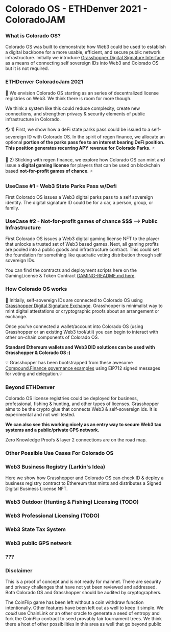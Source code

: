 # Colorado OS - ETHDenver 2021 - ColoradoJAM 

### What is Colorado OS? 
Colorado OS was built to demonstrate how Web3 could be used to establish a digital backbone for a more usable, efficient, and secure public network infrastructure. Initially we introduce [Grasshopper Digital Signature Interface](https://github.com/Colorado-OS/Grasshopper) as a means of connecting self sovereign IDs into Web3 and Colorado OS but it is not required. 

### ETHDenver ColoradoJam 2021 
🦄 We envision Colorado OS starting as an series of decentralized license registries on Web3. We think there is room for more though. 

We think a system like this could reduce complexity, create new connections, and strengthen privacy & security elements of public infrastructure in Colorado.  

🌎 1) First, we show how a deFi state parks pass could be issued to a self-sovereign ID with Colorado OS. In the spirit of regen finance, we allocate an optional **portion of the parks pass fee to an interest bearing DeFi position. This position generates recurring APY revenue for Colorado Parks.** ⭐ 

🎲 2) Sticking with regen finance, we explore how Colorado OS can mint and issue a **digital gaming license** for players that can be used on blockchain based **not-for-profit games of chance**. ⭐ 

### UseCase #1 - Web3 State Parks Pass w/Defi
First Colorado OS issues a Web3 digital parks pass to a self sovereign identity. The digital signature ID could be for a car, a person, group, or family.    

### UseCase #2 - Not-for-profit games of chance $$$ --> Public Infrastructure
First Colorado OS issues a Web3 digital gaming license NFT to the player that unlocks a trusted set of Web3 based games. Next, all gaming profits are pooled into a public goods and infrastructure contract. This could set the foundation for something like quadratic voting distribution through self sovereign IDs.  

You can find the contracts and deployment scripts here on the GamingLicense & Token Contract  [GAMING-README.md here](./docs/GAMING-LICENSE.md). 

### How Colorado OS works 
🦗 Initially, self-sovereign IDs are connected to Colorado OS using [Grasshopper Digital Signature Exchange](https://github.com/Colorado-OS/Grasshopper). Grasshopper is minimalist way to mint digital attestations or cryptographic proofs about an arrangement or exchange. 

Once you've connected a wallet/account into Colorado OS (using Grasshopper or an existing Web3 tool/util) you can begin to interact with other on-chain components of Colorado OS.

**Standard Ethereum wallets and Web3 DID solutions can be used with Grasshopper & Colorado OS :)**  

💡 Grasshopper has been bootstrapped from these awesome [Compound.Finance governance examples](https://github.com/compound-developers/compound-governance-examples) using EIP712 signed messages for voting and delegation.💡 

### Beyond ETHDenver
Colorado OS license registries could be deployed for business, professional, fishing & hunting, and other types of licenses.  Grasshopper aims to be the crypto glue that connects Web3 & self-sovereign ids. It is experimental and not well tested. 

**We can also see this working nicely as an entry way to secure Web3 tax systems and a public/private GPS network.**

Zero Knowledge Proofs & layer 2 connections are on the road map. 

### Other Possible Use Cases For Colorado OS 
### Web3 Business Registry (**Larkin's Idea**)
Here we show how Grasshopper and Colorado OS can check ID & deploy a business registry contract to Ethereum that mints and distributes a Signed Digital Business License NFT. 

### Web3 Outdoor (Hunting & Fishing) Licensing (TODO)

### Web3 Professional Licensing (TODO) 

### Web3 State Tax System 

### Web3 public GPS network

### ???

### Disclaimer 
This is a proof of concept and is not ready for mainnet. There are security and privacy challenges that have not yet been reviewed and addressed. Both Colorado OS and Grasshopper should be audited by cryptographers. 

The CoinFlip game has been left without a coin withdraw function intentionally. Other features have been left out as well to keep it simple. We _could_ use ChainLink or an other oracle to generate a seed of entropy and fork the CoinFlip contract to seed provably fair tournament trees. We think there  a host of other possibilities in this area as well that go beyond public    
